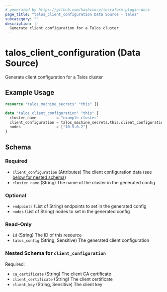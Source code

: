 ```yaml
---
# generated by https://github.com/hashicorp/terraform-plugin-docs
page_title: "talos_client_configuration Data Source - talos"
subcategory: ""
description: |-
  Generate client configuration for a Talos cluster
---
```


# talos_client_configuration (Data Source)

Generate client configuration for a Talos cluster

## Example Usage

```terraform
resource "talos_machine_secrets" "this" {}

data "talos_client_configuration" "this" {
  cluster_name         = "example-cluster"
  client_configuration = talos_machine_secrets.this.client_configuration
  nodes                = ["10.5.0.2"]
}
```

<!-- schema generated by tfplugindocs -->
## Schema

### Required

- `client_configuration` (Attributes) The client configuration data (see [below for nested schema](#nestedatt--client_configuration))
- `cluster_name` (String) The name of the cluster in the generated config

### Optional

- `endpoints` (List of String) endpoints to set in the generated config
- `nodes` (List of String) nodes to set in the generated config

### Read-Only

- `id` (String) The ID of this resource
- `talos_config` (String, Sensitive) The generated client configuration

<a id="nestedatt--client_configuration"></a>
### Nested Schema for `client_configuration`

Required:

- `ca_certificate` (String) The client CA certificate
- `client_certificate` (String) The client certificate
- `client_key` (String, Sensitive) The client key


